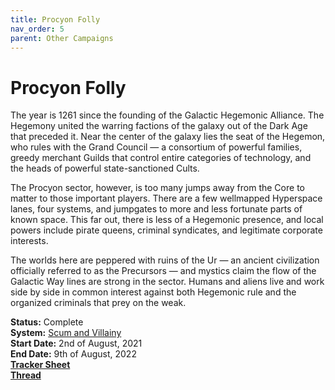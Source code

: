 ```yaml
---
title: Procyon Folly
nav_order: 5
parent: Other Campaigns
---
```


# Procyon Folly
The year is 1261 since the founding of the Galactic Hegemonic Alliance. The Hegemony united the warring factions of the galaxy out of the Dark Age that preceded it. Near the center of the galaxy lies the seat of the Hegemon, who rules with the Grand Council — a
consortium of powerful families, greedy merchant Guilds that control entire categories of technology, and the heads of powerful state-sanctioned Cults.

The Procyon sector, however, is too many jumps away from the Core to matter to those important players. There are a few wellmapped Hyperspace lanes, four systems, and jumpgates to more and less fortunate parts of known space. This far out, there is less of a Hegemonic presence, and local powers include pirate queens, criminal syndicates, and legitimate corporate interests.

The worlds here are peppered with ruins of the Ur — an ancient civilization officially referred to as the Precursors — and mystics claim the flow of the Galactic Way lines are strong in the sector. Humans and aliens live and work side by side in common interest against both Hegemonic rule and the organized criminals that prey on the weak.

**Status:** Complete<br>
**System:** [Scum and Villainy](https://evilhat.com/product/scum-and-villainy/)<br>
**Start Date:** 2nd of August, 2021<br>
**End Date:** 9th of August, 2022<br>
[**Tracker Sheet**](https://docs.google.com/spreadsheets/d/1zel4fFKOzCbrjlrKBTDM_zfzjFoOymNqqRklhhocjg8/edit#gid=495132053)<br>
[**Thread**](https://discord.com/channels/476843342001602570/871647304199864351)